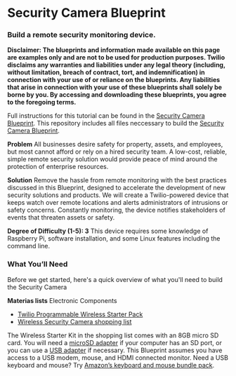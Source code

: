 # Security Camera Blueprint
### Build a remote security monitoring device.

**Disclaimer: The blueprints and information made available on this page are examples only and are not to be used for production purposes. Twilio disclaims any warranties and liabilities under any legal theory (including, without limitation, breach of contract, tort, and indemnification) in connection with your use of or reliance on the blueprints. Any liabilities that arise in connection with your use of these blueprints shall solely be borne by you. By accessing and downloading these blueprints, you agree to the foregoing terms.**

Full instructions for this tutorial can be found in the [Security Camera Blueprint](https://www.twilio.com/wireless/blueprints/security-camera/). This repository includes all files neccessary to build the [Security Camera Blueprint](https://www.twilio.com/wireless/blueprints/security-camera/).

**Problem** All businesses desire safety for property, assets, and employees, but most cannot afford or rely on a hired security team. A low-cost, reliable, simple remote security solution would provide peace of mind around the protection of enterprise resources.


**Solution** Remove the hassle from remote monitoring with the best practices discussed in this Blueprint, designed to accelerate the development of new security solutions and products. We will create a Twilio-powered device that keeps watch over remote locations and alerts administrators of intrusions or safety concerns. Constantly monitoring, the device notifies stakeholders of events that threaten assets or safety.


**Degree of Difficulty (1-5): 3**  This device requires some knowledge of Raspberry Pi, software installation, and some Linux features including the command line.

### What You’ll Need

Before we get started, here's a quick overview of what you'll need to build the Security Camera

**Materias lists**
Electronic Components
* [Twilio Programmable Wireless Starter Pack](https://www.twilio.com/console/wireless/sims/orders/new)
* [Wireless Security Camera shopping list](http://amzn.to/2fiAPdE)

The Wireless Starter Kit in the shopping list comes with an 8GB micro SD card. You will need a [microSD adapter](https://www.amazon.com/SanDisk-microSD-Memory-Adapter-MICROSD-ADAPTER/dp/B0047WZOOO/ref=sr_1_4?s=electronics&ie=UTF8&qid=1501698065&sr=1-4&keywords=micro+sd+card+to) if your computer has an SD port, or you can use a [USB adapter](https://www.amazon.com/Adapter-Standard-Connector-Smartphones-Function/dp/B01BXSKPES/ref=sr_1_6?ie=UTF8&qid=1501697821&sr=8-6&keywords=micro+sd+to+sd+adapter) if necessary. This Blueprint assumes you have access to a USB modem, mouse, and HDMI connected monitor. Need a USB keyboard and mouse? Try [Amazon’s keyboard and mouse bundle pack](https://www.amazon.com/AmazonBasics-Wired-Keyboard-Mouse-Bundle/dp/B00B7GV802/ref=sr_1_4?ie=UTF8&qid=1502486034&sr=8-4&keywords=usb+mouse+and+keyboard).
